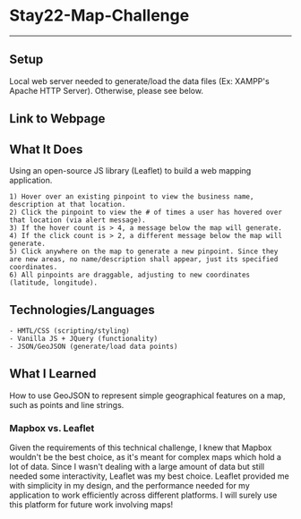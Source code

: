 # Stay22-Map-Challenge

---

## Setup

Local web server needed to generate/load the data files (Ex: XAMPP's Apache HTTP Server). Otherwise, please see below.  

## Link to Webpage 


## What It Does

Using an open-source JS library (Leaflet) to build a web mapping application.
```
1) Hover over an existing pinpoint to view the business name, description at that location. 
2) Click the pinpoint to view the # of times a user has hovered over that location (via alert message).
3) If the hover count is > 4, a message below the map will generate. 
4) If the click count is > 2, a different message below the map will generate.
5) Click anywhere on the map to generate a new pinpoint. Since they are new areas, no name/description shall appear, just its specified coordinates.
6) All pinpoints are draggable, adjusting to new coordinates (latitude, longitude).

```
## Technologies/Languages
```
- HMTL/CSS (scripting/styling)
- Vanilla JS + JQuery (functionality)
- JSON/GeoJSON (generate/load data points)
```
## What I Learned 
How to use GeoJSON to represent simple geographical features on a map, such as points and line strings.

### Mapbox vs. Leaflet
        
Given the requirements of this technical challenge, I knew that Mapbox wouldn't be the best choice, as it's meant for complex maps which hold a lot of data. Since I wasn't dealing with a large amount of data but still needed some interactivity, Leaflet was my best choice. Leaflet provided me with simplicity in my design, and the performance needed for my application to work efficiently across different platforms. I will surely use this platform for future work involving maps!

        
